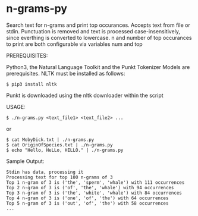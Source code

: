 # n-grams-py

Search text for n-grams and print top occurances. Accepts text from file or
stdin. Punctuation is removed and text is processed case-insensitively, since
everthing is converted to lowercase. n and number of top occurances to print 
are both configurable via variables num and top 

PREREQUISITES:

Python3, the Natural Language Toolkit and the Punkt Tokenizer Models are
prerequisites. NLTK must be installed as follows:

    $ pip3 install nltk

Punkt is downloaded using the nltk downloader within the script

USAGE:

    $ ./n-grams.py <text_file1> <text_file2> ...

or

    $ cat MobyDick.txt | ./n-grams.py
    $ cat OriginOfSpecies.txt | ./n-grams.py
    $ echo "Hello, HeLLo, HELLO." | ./n-grams.py

Sample Output:

    Stdin has data, processing it
    Processing text for top 100 n-grams of 3
    Top 1 n-gram of 3 is ('the', 'sperm', 'whale') with 111 occurrences
    Top 2 n-gram of 3 is ('of', 'the', 'whale') with 94 occurrences
    Top 3 n-gram of 3 is ('the', 'white', 'whale') with 84 occurrences
    Top 4 n-gram of 3 is ('one', 'of', 'the') with 64 occurrences
    Top 5 n-gram of 3 is ('out', 'of', 'the') with 58 occurrences
    ...

